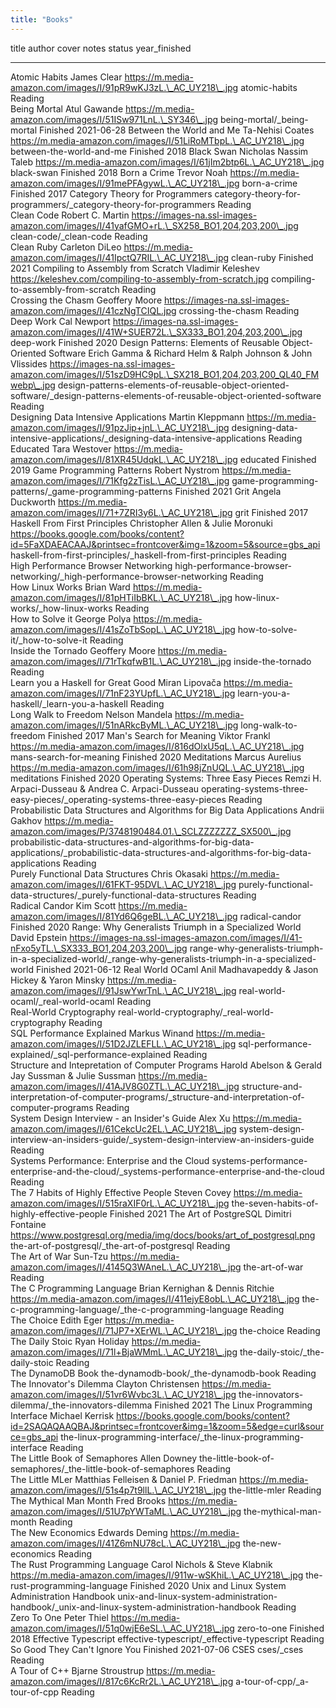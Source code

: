 ```yaml
---
title: "Books"
---
```


title author cover notes status year_finished

---

Atomic Habits James Clear https://m.media-amazon.com/images/I/91pR9wKJ3zL.\_AC_UY218\_.jpg atomic-habits Reading  
 Being Mortal Atul Gawande https://m.media-amazon.com/images/I/51ISw971LnL.\_SY346\_.jpg being-mortal/\_being-mortal Finished 2021-06-28
Between the World and Me Ta-Nehisi Coates https://m.media-amazon.com/images/I/51LiRoMTbpL.\_AC_UY218\_.jpg between-the-world-and-me Finished 2018
Black Swan Nicholas Nassim Taleb https://m.media-amazon.com/images/I/61jIm2btp6L.\_AC_UY218\_.jpg black-swan Finished 2018
Born a Crime Trevor Noah https://m.media-amazon.com/images/I/91mePFAgywL.\_AC_UY218\_.jpg born-a-crime Finished 2017
Category Theory for Programmers category-theory-for-programmers/\_category-theory-for-programmers Reading  
 Clean Code Robert C. Martin https://images-na.ssl-images-amazon.com/images/I/41yafGMO+rL.\_SX258_BO1,204,203,200\_.jpg clean-code/\_clean-code Reading  
 Clean Ruby Carleton DiLeo https://m.media-amazon.com/images/I/41IpctQ7RIL.\_AC_UY218\_.jpg clean-ruby Finished 2021
Compiling to Assembly from Scratch Vladimir Keleshev https://keleshev.com/compiling-to-assembly-from-scratch.jpg compiling-to-assembly-from-scratch Reading  
 Crossing the Chasm Geoffery Moore https://images-na.ssl-images-amazon.com/images/I/41czNgTCIQL.jpg crossing-the-chasm Reading  
 Deep Work Cal Newport https://images-na.ssl-images-amazon.com/images/I/41W+SUER72L.\_SX333_BO1,204,203,200\_.jpg deep-work Finished 2020
Design Patterns: Elements of Reusable Object-Oriented Software Erich Gamma & Richard Helm & Ralph Johnson & John Vlissides https://images-na.ssl-images-amazon.com/images/I/51szD9HC9pL.\_SX218_BO1,204,203,200_QL40_FMwebp\_.jpg design-patterns-elements-of-reusable-object-oriented-software/\_design-patterns-elements-of-reusable-object-oriented-software Reading  
 Designing Data Intensive Applications Martin Kleppmann https://m.media-amazon.com/images/I/91pzJip+jnL.\_AC_UY218\_.jpg designing-data-intensive-applications/\_designing-data-intensive-applications Reading  
 Educated Tara Westover https://m.media-amazon.com/images/I/81XR45UdqkL.\_AC_UY218\_.jpg educated Finished 2019
Game Programming Patterns Robert Nystrom https://m.media-amazon.com/images/I/71Kfg2zTisL.\_AC_UY218\_.jpg game-programming-patterns/\_game-programming-patterns Finished 2021
Grit Angela Duckworth https://m.media-amazon.com/images/I/71+7ZRI3y6L.\_AC_UY218\_.jpg grit Finished 2017
Haskell From First Principles Christopher Allen & Julie Moronuki https://books.google.com/books/content?id=5FaXDAEACAAJ&printsec=frontcover&img=1&zoom=5&source=gbs_api haskell-from-first-principles/\_haskell-from-first-principles Reading  
 High Performance Browser Networking high-performance-browser-networking/\_high-performance-browser-networking Reading  
 How Linux Works Brian Ward https://m.media-amazon.com/images/I/81pHTiIbBKL.\_AC_UY218\_.jpg how-linux-works/\_how-linux-works Reading  
 How to Solve it George Polya https://m.media-amazon.com/images/I/41sZoTbSopL.\_AC_UY218\_.jpg how-to-solve-it/\_how-to-solve-it Reading  
 Inside the Tornado Geoffery Moore https://m.media-amazon.com/images/I/71rTkqfwB1L.\_AC_UY218\_.jpg inside-the-tornado Reading  
 Learn you a Haskell for Great Good Miran Lipovača https://m.media-amazon.com/images/I/71nF23YUpfL.\_AC_UY218\_.jpg learn-you-a-haskell/\_learn-you-a-haskell Reading  
 Long Walk to Freedom Nelson Mandela https://m.media-amazon.com/images/I/51nARkcByML.\_AC_UY218\_.jpg long-walk-to-freedom Finished 2017
Man\'s Search for Meaning Viktor Frankl https://m.media-amazon.com/images/I/816dOlxU5qL.\_AC_UY218\_.jpg mans-search-for-meaning Finished 2020
Meditations Marcus Aurelius https://m.media-amazon.com/images/I/61h98jZnUQL.\_AC_UY218\_.jpg meditations Finished 2020
Operating Systems: Three Easy Pieces Remzi H. Arpaci-Dusseau & Andrea C. Arpaci-Dusseau operating-systems-three-easy-pieces/\_operating-systems-three-easy-pieces Reading  
 Probabilistic Data Structures and Algorithms for Big Data Applications Andrii Gakhov https://m.media-amazon.com/images/P/3748190484.01.\_SCLZZZZZZZ_SX500\_.jpg probabilistic-data-structures-and-algorithms-for-big-data-applications/\_probabilistic-data-structures-and-algorithms-for-big-data-applications Reading  
 Purely Functional Data Structures Chris Okasaki https://m.media-amazon.com/images/I/61FKT-95DVL.\_AC_UY218\_.jpg purely-functional-data-structures/\_purely-functional-data-structures Reading  
 Radical Candor Kim Scott https://m.media-amazon.com/images/I/81Yd6Q6geBL.\_AC_UY218\_.jpg radical-candor Finished 2020
Range: Why Generalists Triumph in a Specialized World David Epstein https://images-na.ssl-images-amazon.com/images/I/41-nFxo5yTL.\_SX333_BO1,204,203,200\_.jpg range-why-generalists-triumph-in-a-specialized-world/\_range-why-generalists-triumph-in-a-specialized-world Finished 2021-06-12
Real World OCaml Anil Madhavapeddy & Jason Hickey & Yaron Minsky https://m.media-amazon.com/images/I/91JswYwrTnL.\_AC_UY218\_.jpg real-world-ocaml/\_real-world-ocaml Reading  
 Real-World Cryptography real-world-cryptography/\_real-world-cryptography Reading  
 SQL Performance Explained Markus Winand https://m.media-amazon.com/images/I/51D2JZLEFLL.\_AC_UY218\_.jpg sql-performance-explained/\_sql-performance-explained Reading  
 Structure and Intepretation of Computer Programs Harold Abelson & Gerald Jay Sussman & Julie Sussman https://m.media-amazon.com/images/I/41AJV8G0ZTL.\_AC_UY218\_.jpg structure-and-interpretation-of-computer-programs/\_structure-and-interpretation-of-computer-programs Reading  
 System Design Interview - an Insider\'s Guide Alex Xu https://m.media-amazon.com/images/I/61CekcUc2EL.\_AC_UY218\_.jpg system-design-interview-an-insiders-guide/\_system-design-interview-an-insiders-guide Reading  
 Systems Performance: Enterprise and the Cloud systems-performance-enterprise-and-the-cloud/\_systems-performance-enterprise-and-the-cloud Reading  
 The 7 Habits of Highly Effective People Steven Covey https://m.media-amazon.com/images/I/515raXIF0rL.\_AC_UY218\_.jpg the-seven-habits-of-highly-effective-people Finished 2021
The Art of PostgreSQL Dimitri Fontaine https://www.postgresql.org/media/img/docs/books/art_of_postgresql.png the-art-of-postgresql/\_the-art-of-postgresql Reading  
 The Art of War Sun-Tzu https://m.media-amazon.com/images/I/4145Q3WAneL.\_AC_UY218\_.jpg the-art-of-war Reading  
 The C Programming Language Brian Kernighan & Dennis Ritchie https://m.media-amazon.com/images/I/411ejyE8obL.\_AC_UY218\_.jpg the-c-programming-language/\_the-c-programming-language Reading  
 The Choice Edith Eger https://m.media-amazon.com/images/I/71JP7+XErWL.\_AC_UY218\_.jpg the-choice Reading  
 The Daily Stoic Ryan Holiday https://m.media-amazon.com/images/I/71l+BjaWMmL.\_AC_UY218\_.jpg the-daily-stoic/\_the-daily-stoic Reading  
 The DynamoDB Book the-dynamodb-book/\_the-dynamodb-book Reading  
 The Innovator\'s Dilemma Clayton Christensen https://m.media-amazon.com/images/I/51vr6Wvbc3L.\_AC_UY218\_.jpg the-innovators-dilemma/\_the-innovators-dilemma Finished 2021
The Linux Programming Interface Michael Kerrisk https://books.google.com/books/content?id=2SAQAQAAQBAJ&printsec=frontcover&img=1&zoom=5&edge=curl&source=gbs_api the-linux-programming-interface/\_the-linux-programming-interface Reading  
 The Little Book of Semaphores Allen Downey the-little-book-of-semaphores/\_the-little-book-of-semaphores Reading  
 The Little MLer Matthias Felleisen & Daniel P. Friedman https://m.media-amazon.com/images/I/51s4p7t9llL.\_AC_UY218\_.jpg the-little-mler Reading  
 The Mythical Man Month Fred Brooks https://m.media-amazon.com/images/I/51U7pYWTaML.\_AC_UY218\_.jpg the-mythical-man-month Reading  
 The New Economics Edwards Deming https://m.media-amazon.com/images/I/41Z6mNU78cL.\_AC_UY218\_.jpg the-new-economics Reading  
 The Rust Programming Language Carol Nichols & Steve Klabnik https://m.media-amazon.com/images/I/911w-wSKhiL.\_AC_UY218\_.jpg the-rust-programming-language Finished 2020
Unix and Linux System Administration Handbook unix-and-linux-system-administration-handbook/\_unix-and-linux-system-administration-handbook Reading  
 Zero To One Peter Thiel https://m.media-amazon.com/images/I/51q0wjE6eSL.\_AC_UY218\_.jpg zero-to-one Finished 2018
Effective Typescript effective-typescript/\_effective-typescript Reading  
 So Good They Can\'t Ignore You Finished 2021-07-06
CSES cses/\_cses Reading  
 A Tour of C++ Bjarne Stroustrup https://m.media-amazon.com/images/I/817c6KcRr2L.\_AC_UY218\_.jpg a-tour-of-cpp/\_a-tour-of-cpp Reading
